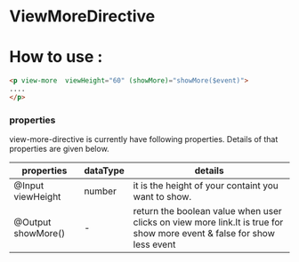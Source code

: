 # ViewMoreDirective

# How to use : 

``` html
<p view-more  viewHeight="60" (showMore)="showMore($event)"> 
....
</p>

```

### properties

view-more-directive is currently have following properties. Details of that properties are given below.

| properties | dataType | details
| ------ | ------ | ------ |
| @Input viewHeight | number | it is the height of your containt you want to show.|
| @Output showMore() | - | return the boolean value when user clicks on view more link.It is true for show more event & false for show less event |

<!-- ### Methods

view-more-directive is currently have following Methods. Details of that Methods are given below.

| Methods | dataType | details
| ------ | ------ | ------ |
| showMore() | number | it is the height of your containt you want to show.| -->